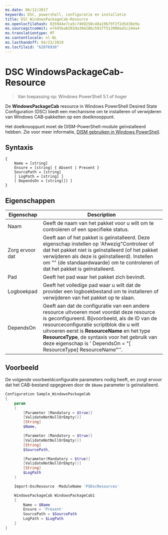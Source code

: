 ```yaml
---
ms.date: 06/12/2017
keywords: DSC, powershell, configuratie en installatie
title: DSC WindowsPackageCab-Resource
ms.openlocfilehash: 035944e7ca5c7469250c48a19b79f2f2d5d38e9a
ms.sourcegitcommit: e7445ba8203da304286c591ff513900ad1c244a4
ms.translationtype: MT
ms.contentlocale: nl-NL
ms.lasthandoff: 04/23/2019
ms.locfileid: "62076936"
---
```

# <a name="dsc-windowspackagecab-resource"></a>DSC WindowsPackageCab-Resource

> Van toepassing op: Windows PowerShell 5.1 of hoger

De **WindowsPackageCab** resource in Windows PowerShell Desired State Configuration (DSC) biedt een mechanisme om te installeren of verwijderen van Windows CAB-pakketten op een doelknooppunt.

Het doelknooppunt moet de DISM-PowerShell-module geïnstalleerd hebben. Zie voor meer informatie, [DISM gebruiken in Windows PowerShell](https://msdn.microsoft.com/en-us/windows/hardware/commercialize/manufacture/desktop/use-dism-in-windows-powershell-s14).


## <a name="syntax"></a>Syntaxis

```
{
    Name = [string]
    Ensure = [string] { Absent | Present }
    SourcePath = [string]
    [ LogPath = [string] ]
    [ DependsOn = [string[]] ]
}
```

## <a name="properties"></a>Eigenschappen

|  Eigenschap  |  Description   |
|---|---|
| Naam| Geeft de naam van het pakket voor u wilt om te controleren of een specifieke status.|
| Zorg ervoor dat| Geeft aan of het pakket is geïnstalleerd. Deze eigenschap instellen op 'Afwezig"Controleer of dat het pakket niet is geïnstalleerd (of het pakket verwijderen als deze is geïnstalleerd). Instellen om "" (de standaardwaarde) om te controleren of dat het pakket is geïnstalleerd.|
| Pad| Geeft het pad waar het pakket zich bevindt.|
| Logboekpad| Geeft het volledige pad waar u wilt dat de provider een logboekbestand om te installeren of verwijderen van het pakket op te slaan.|
| DependsOn | Geeft aan dat de configuratie van een andere resource uitvoeren moet voordat deze resource is geconfigureerd. Bijvoorbeeld, als de ID van de resourceconfiguratie scriptblok die u wilt uitvoeren eerst is **ResourceName** en het type **ResourceType**, de syntaxis voor het gebruik van deze eigenschap is ' DependsOn = "[ ResourceType] ResourceName"''.|

## <a name="example"></a>Voorbeeld

De volgende voorbeeldconfiguratie parameters nodig heeft, en zorgt ervoor dat het CAB-bestand opgegeven door de `$Name` parameter is geïnstalleerd.

```powershell
Configuration Sample_WindowsPackageCab
{
    param
    (
        [Parameter (Mandatory = $true)]
        [ValidateNotNullOrEmpty()]
        [String]
        $Name,

        [Parameter (Mandatory = $true)]
        [ValidateNotNullOrEmpty()]
        [String]
        $SourcePath,

        [Parameter(Mandatory = $true)]
        [ValidateNotNullOrEmpty()]
        [String]
        $LogPath
    )

    Import-DscResource -ModuleName 'PSDscResources'

    WindowsPackageCab WindowsPackageCab1
    {
        Name = $Name
        Ensure = 'Present'
        SourcePath = $SourcePath
        LogPath = $LogPath
    }
}
```